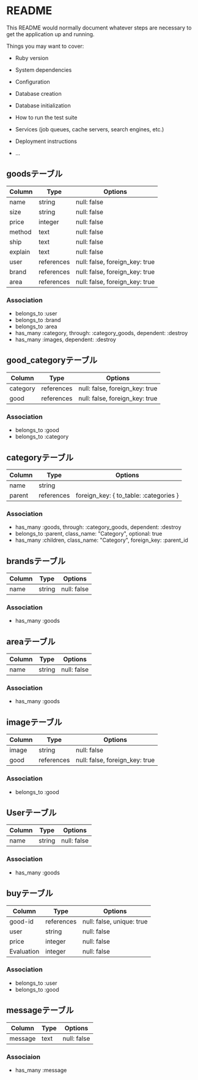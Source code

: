 # README

This README would normally document whatever steps are necessary to get the
application up and running.

Things you may want to cover:

* Ruby version

* System dependencies

* Configuration

* Database creation

* Database initialization

* How to run the test suite

* Services (job queues, cache servers, search engines, etc.)

* Deployment instructions

* ...

## goodsテーブル

|Column|Type|Options|
|------|----|-------|
|name    | string  |null: false|
|size   | string   |null: false|
|price      |integer |null: false|
|method    |text |null: false|
|ship     |text  |null: false|
|explain  |text|null: false|
|user     |references  |null: false, foreign_key: true|
|brand     | references |null: false, foreign_key: true|
|area     | references |null: false, foreign_key: true|

### Association
- belongs_to :user
- belongs_to :brand
- belongs_to :area
- has_many :category, through: :category_goods, dependent: :destroy
- has_many :images, dependent: :destroy



## good_categoryテーブル
|Column|Type|Options|
|------|----|-------|
|category| references | null: false, foreign_key: true|
|good| references    | null: false, foreign_key: true|

### Association
- belongs_to :good
- belongs_to :category



## categoryテーブル
|Column|Type|Options|
|------|----|-------|
|name     |string   |
|parent | references | foreign_key: { to_table: :categories } |

### Association
- has_many :goods, through: :category_goods, dependent: :destroy
- belongs_to :parent, class_name: "Category", optional: true
- has_many :children, class_name: "Category", foreign_key: :parent_id



## brandsテーブル
|Column|Type|Options|
|------|----|-------|
|name|string| null: false |

### Association
- has_many :goods



## areaテーブル
|Column|Type|Options|
|------|----|-------|
|name|string| null: false |

### Association
- has_many :goods



## imageテーブル
|Column|Type|Options|
|------|----|-------|
|image | string | null: false |
|good| references | null: false, foreign_key: true |

### Association
- belongs_to :good



## Userテーブル
|Column|Type|Options|
|------|----|-------|
|name |string|null: false |

### Association
- has_many :goods

## buyテーブル
|Column|Type|Options|
|------|----|-------|
|good-id |references  | null: false, unique: true|
|user |string | null: false|
|price |integer |null: false|
|Evaluation|integer |null: false|

### Association
- belongs_to :user
- belongs_to :good

## messageテーブル
|Column|Type|Options|
|------|----|-------|
|message|text|null: false|

### Associaion
- has_many :message